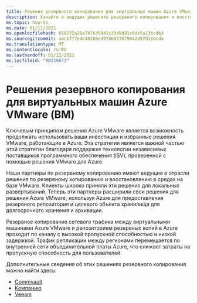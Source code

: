 ```yaml
---
title: Решения резервного копирования для виртуальных машин Azure VMware
description: Узнайте о ведущих решениях резервного копирования и восстановления для виртуальных машин Azure VMware.
ms.topic: how-to
ms.date: 01/11/2021
ms.openlocfilehash: 650272a28a7b7639941c30d8d81c6de5a13bcdb3
ms.sourcegitcommit: aacbf77e4e40266e497b6073679642d97d110cda
ms.translationtype: MT
ms.contentlocale: ru-RU
ms.lasthandoff: 01/12/2021
ms.locfileid: "98119073"
---
```

# <a name="backup-solutions-for-azure-vmware-solution-virtual-machines-vms"></a>Решения резервного копирования для виртуальных машин Azure VMware (ВМ)

Ключевым принципом решения Azure VMware является возможность продолжать использовать ваши инвестиции и избранные решения VMware, работающие в Azure. Эта стратегия является важной частью этой стратегии благодаря поддержке технологии независимых поставщиков программного обеспечения (ISV), проверенной с помощью решения VMware для Azure. 

Наши партнеры по резервному копированию имеют ведущие в отрасли решения по резервному копированию и восстановлению в средах на базе VMware. Клиенты широко приняли эти решения для локальных развертываний. Теперь эти партнеры расширили свои решения для решения Azure VMware, используя Azure для предоставления резервного репозитория и целевого объекта хранилища для долгосрочного хранения и архивации.

Резервное копирование сетевого трафика между виртуальными машинами Azure VMware и репозиторием резервных копий в Azure проходит по каналу с высокой пропускной способностью и низкой задержкой. Трафик репликации между регионами перемещается по внутренней сети объединительной платы Azure, что снижает затраты на пропускную способность для пользователей.

Дополнительные сведения об этих решениях резервного копирования можно найти здесь:
- [Commvault](https://documentation.commvault.com/11.21/essential/128997_support_for_azure_vmware_solution.html)
- [Компанию](https://vrt.as/nb4avs)
- [Veeam](https://www.veeam.com/kb4012)
